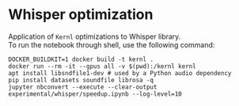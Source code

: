 # Whisper optimization

Application of `Kernl` optimizations to Whisper library.  
To run the notebook through shell, use the following command:

```shell
DOCKER_BUILDKIT=1 docker build -t kernl .
docker run --rm -it --gpus all -v $(pwd):/kernl kernl
apt install libsndfile1-dev # used by a Python audio dependency
pip install datasets soundfile librosa -q
jupyter nbconvert --execute --clear-output experimental/whisper/speedup.ipynb --log-level=10
```
